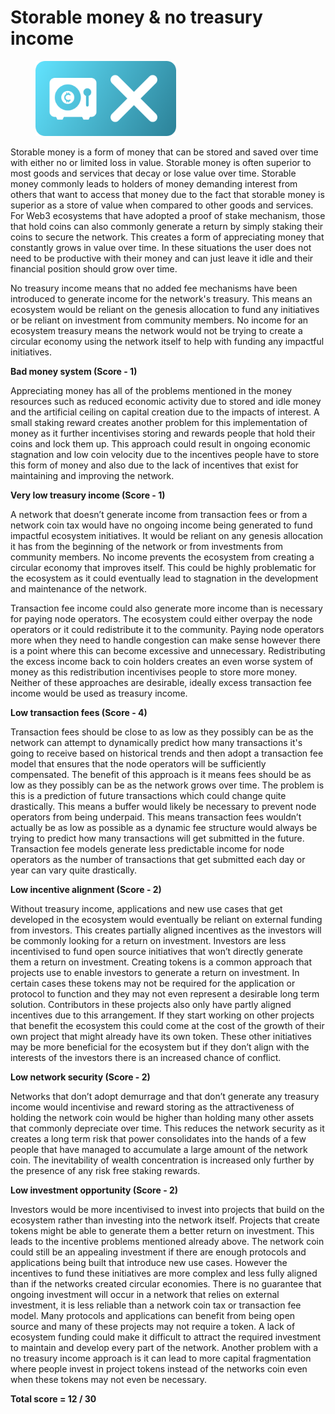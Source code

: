 # Storable money & no treasury income

<div align="left"><figure><img src="../../.gitbook/assets/hoardable-money-no-income.png" alt="" width="225"><figcaption></figcaption></figure></div>

Storable money is a form of money that can be stored and saved over time with either no or limited loss in value. Storable money is often superior to most goods and services that decay or lose value over time. Storable money commonly leads to holders of money demanding interest from others that want to access that money due to the fact that storable money is superior as a store of value when compared to other goods and services. For Web3 ecosystems that have adopted a proof of stake mechanism, those that hold coins can also commonly generate a return by simply staking their coins to secure the network. This creates a form of appreciating money that constantly grows in value over time. In these situations the user does not need to be productive with their money and can just leave it idle and their financial position should grow over time.

No treasury income means that no added fee mechanisms have been introduced to generate income for the network's treasury. This means an ecosystem would be reliant on the genesis allocation to fund any initiatives or be reliant on investment from community members. No income for an ecosystem treasury means the network would not be trying to create a circular economy using the network itself to help with funding any impactful initiatives.



**Bad money system (Score - 1)**

Appreciating money has all of the problems mentioned in the money resources such as reduced economic activity due to stored and idle money and the artificial ceiling on capital creation due to the impacts of interest. A small staking reward creates another problem for this implementation of money as it further incentivises storing and rewards people that hold their coins and lock them up. This approach could result in ongoing economic stagnation and low coin velocity due to the incentives people have to store this form of money and also due to the lack of incentives that exist for maintaining and improving the network.



**Very low treasury income (Score - 1)**

A network that doesn’t generate income from transaction fees or from a network coin tax would have no ongoing income being generated to fund impactful ecosystem initiatives. It would be reliant on any genesis allocation it has from the beginning of the network or from investments from community members. No income prevents the ecosystem from creating a circular economy that improves itself. This could be highly problematic for the ecosystem as it could eventually lead to stagnation in the development and maintenance of the network.

Transaction fee income could also generate more income than is necessary for paying node operators. The ecosystem could either overpay the node operators or it could redistribute it to the community. Paying node operators more when they need to handle congestion can make sense however there is a point where this can become excessive and unnecessary. Redistributing the excess income back to coin holders creates an even worse system of money as this redistribution incentivises people to store more money. Neither of these approaches are desirable, ideally excess transaction fee income would be used as treasury income.



**Low transaction fees (Score - 4)**

Transaction fees should be close to as low as they possibly can be as the network can attempt to dynamically predict how many transactions it's going to receive based on historical trends and then adopt a transaction fee model that ensures that the node operators will be sufficiently compensated. The benefit of this approach is it means fees should be as low as they possibly can be as the network grows over time. The problem is this is a prediction of future transactions which could change quite drastically. This means a buffer would likely be necessary to prevent node operators from being underpaid. This means transaction fees wouldn’t actually be as low as possible as a dynamic fee structure would always be trying to predict how many transactions will get submitted in the future. Transaction fee models generate less predictable income for node operators as the number of transactions that get submitted each day or year can vary quite drastically.



**Low incentive alignment (Score - 2)**

Without treasury income, applications and new use cases that get developed in the ecosystem would eventually be reliant on external funding from investors. This creates partially aligned incentives as the investors will be commonly looking for a return on investment. Investors are less incentivised to fund open source initiatives that won’t directly generate them a return on investment. Creating tokens is a common approach that projects use to enable investors to generate a return on investment. In certain cases these tokens may not be required for the application or protocol to function and they may not even represent a desirable long term solution. Contributors in these projects also only have partly aligned incentives due to this arrangement. If they start working on other projects that benefit the ecosystem this could come at the cost of the growth of their own project that might already have its own token. These other initiatives may be more beneficial for the ecosystem but if they don’t align with the interests of the investors there is an increased chance of conflict.



**Low network security (Score - 2)**

Networks that don’t adopt demurrage and that don’t generate any treasury income would incentivise and reward storing as the attractiveness of holding the network coin would be higher than holding many other assets that commonly depreciate over time. This reduces the network security as it creates a long term risk that power consolidates into the hands of a few people that have managed to accumulate a large amount of the network coin. The inevitability of wealth concentration is increased only further by the presence of any risk free staking rewards.



**Low investment opportunity (Score - 2)**

Investors would be more incentivised to invest into projects that build on the ecosystem rather than investing into the network itself. Projects that create tokens might be able to generate them a better return on investment. This leads to the incentive problems mentioned already above. The network coin could still be an appealing investment if there are enough protocols and applications being built that introduce new use cases. However the incentives to fund these initiatives are more complex and less fully aligned than if the networks created circular economies. There is no guarantee that ongoing investment will occur in a network that relies on external investment, it is less reliable than a network coin tax or transaction fee model. Many protocols and applications can benefit from being open source and many of these projects may not require a token. A lack of ecosystem funding could make it difficult to attract the required investment to maintain and develop every part of the network. Another problem with a no treasury income approach is it can lead to more capital fragmentation where people invest in project tokens instead of the networks coin even when these tokens may not even be necessary.



**Total score = 12 / 30**
